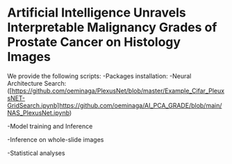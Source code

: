 # Artificial Intelligence Unravels Interpretable Malignancy Grades of Prostate Cancer on Histology Images

We provide the following scripts:
-Packages installation:
-Neural Architecture Search:
</br>([https://github.com/oeminaga/PlexusNet/blob/master/Example_Cifar_PleuxsNET-GridSearch.ipynb]https://github.com/oeminaga/AI_PCA_GRADE/blob/main/NAS_PlexusNet.ipynb)</br>

-Model training and Inference

-Inference on whole-slide images

-Statistical analyses
